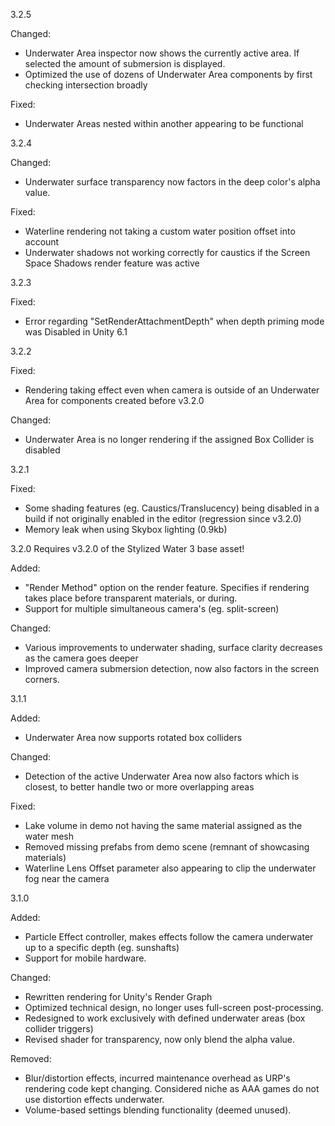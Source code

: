 3.2.5

Changed:
- Underwater Area inspector now shows the currently active area. If selected the amount of submersion is displayed.
- Optimized the use of dozens of Underwater Area components by first checking intersection broadly

Fixed:
- Underwater Areas nested within another appearing to be functional

3.2.4

Changed:
- Underwater surface transparency now factors in the deep color's alpha value.

Fixed:
- Waterline rendering not taking a custom water position offset into account
- Underwater shadows not working correctly for caustics if the Screen Space Shadows render feature was active

3.2.3

Fixed:
- Error regarding "SetRenderAttachmentDepth" when depth priming mode was Disabled in Unity 6.1

3.2.2

Fixed:
- Rendering taking effect even when camera is outside of an Underwater Area for components created before v3.2.0

Changed:
- Underwater Area is no longer rendering if the assigned Box Collider is disabled

3.2.1

Fixed:
- Some shading features (eg. Caustics/Translucency) being disabled in a build if not originally enabled in the editor (regression since v3.2.0)
- Memory leak when using Skybox lighting (0.9kb)

3.2.0
Requires v3.2.0 of the Stylized Water 3 base asset!

Added:
- "Render Method" option on the render feature. Specifies if rendering takes place before transparent materials, or during.
- Support for multiple simultaneous camera's (eg. split-screen)

Changed:
- Various improvements to underwater shading, surface clarity decreases as the camera goes deeper
- Improved camera submersion detection, now also factors in the screen corners.

3.1.1

Added:
- Underwater Area now supports rotated box colliders

Changed:
- Detection of the active Underwater Area now also factors which is closest, to better handle two or more overlapping areas

Fixed:
- Lake volume in demo not having the same material assigned as the water mesh
- Removed missing prefabs from demo scene (remnant of showcasing materials)
- Waterline Lens Offset parameter also appearing to clip the underwater fog near the camera

3.1.0

Added:
- Particle Effect controller, makes effects follow the camera underwater up to a specific depth (eg. sunshafts)
- Support for mobile hardware.

Changed:
- Rewritten rendering for Unity's Render Graph
- Optimized technical design, no longer uses full-screen post-processing.
- Redesigned to work exclusively with defined underwater areas (box collider triggers)
- Revised shader for transparency, now only blend the alpha value.

Removed:
- Blur/distortion effects, incurred maintenance overhead as URP's rendering code kept changing. Considered niche as AAA games do not use distortion effects underwater.
- Volume-based settings blending functionality (deemed unused).